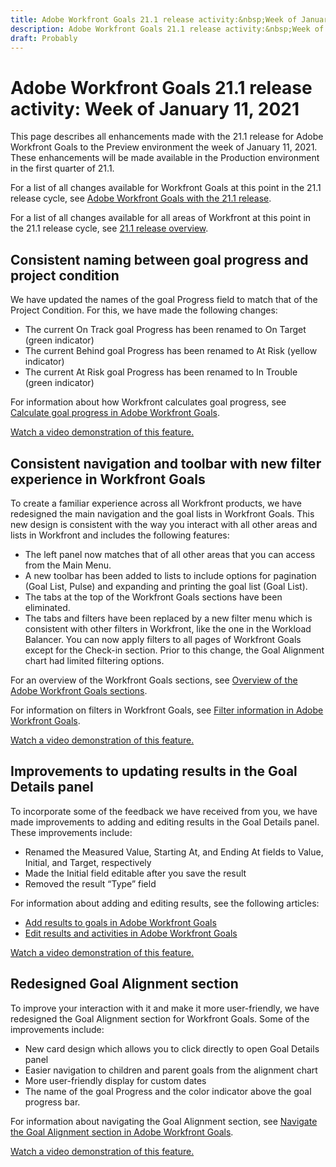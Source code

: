 ```yaml
---
title: Adobe Workfront Goals 21.1 release activity:&nbsp;Week of January 11, 2021
description: Adobe Workfront Goals 21.1 release activity:&nbsp;Week of January 11, 2021
draft: Probably
---
```

# Adobe Workfront Goals 21.1 release activity:&nbsp;Week of January 11, 2021

This page describes all enhancements made with the 21.1 release for Adobe Workfront Goals to the Preview environment the week of January 11, 2021. These enhancements will be made available in the Production environment in the first quarter of 21.1.

For a list of all changes available for Workfront Goals at this point in the 21.1 release cycle, see [Adobe Workfront Goals with the 21.1 release](../../../../product-announcements/product-releases/goals-release-activity/goals-release-21-1.md).

For a list of all changes available for all areas of Workfront at this point in the 21.1 release cycle, see [21.1 release overview](../../../../product-announcements/product-releases/21.1-release-activity/21-1-release-overview.md).

## Consistent naming between goal progress and project condition

We have updated the names of the goal Progress field to match that of the Project Condition. For this, we have made the following changes:

* The current On Track goal Progress has been renamed to On Target (green indicator)
* The current Behind goal Progress has been renamed to At Risk (yellow indicator)
* The current At Risk goal Progress has been renamed to In Trouble (green indicator)

For information about how Workfront calculates goal progress, see [Calculate goal progress in Adobe Workfront Goals](../../../../workfront-goals/goal-management/calculate-goal-progress.md).

<!--WRITER
<iframe class="vimeo-player_0" src="assets/500529208?" frameborder="0" allowfullscreen="1" width="560px" height="315px"></iframe>
-->

[Watch a video demonstration of this feature.](https://vimeo.com/500529208/7cbd6e5435)

## Consistent navigation and toolbar with new filter experience in Workfront Goals

To create a familiar experience across all Workfront products, we have redesigned the main navigation and the goal lists in Workfront Goals. This new design is consistent with the way you interact with all other areas and lists in Workfront and includes the following features:

* The left panel now matches that of all other areas that you can access from the Main Menu.
* A new toolbar has been added to lists to include options for pagination (Goal List, Pulse) and expanding and printing the goal list (Goal List).
* The tabs at the top of the Workfront Goals sections have been eliminated.
* The tabs and filters have been replaced by a new filter menu which is consistent with other filters in Workfront, like the one in the Workload Balancer. You can now apply filters to all pages of Workfront Goals except for the Check-in section. Prior to this change, the Goal Alignment chart had limited filtering options.

For an overview of the Workfront Goals sections, see [Overview of the Adobe Workfront Goals sections](../../../../workfront-goals/goal-review-and-workfront-goals-sections/overview-of-wf-goals-sections.md).

For information on filters in Workfront Goals, see [Filter information in Adobe Workfront Goals](../../../../workfront-goals/goal-management/filter-information-wf-goals.md).

<!--WRITER
<iframe class="vimeo-player_0" src="assets/500513083?" frameborder="0" allowfullscreen="1" width="560px" height="315px"></iframe>
-->

[Watch a video demonstration of this feature.](https://vimeo.com/500513083/8bdeda1257)

## Improvements to updating results in the Goal Details panel

To incorporate some of the feedback we have received from you, we have made improvements to adding and editing results in the Goal Details panel. These improvements include:

* Renamed the Measured Value, Starting At, and Ending At fields to Value, Initial, and Target, respectively
* Made the Initial field editable after you save the result
* Removed the result “Type” field

For information about adding and editing results, see the following articles:

* [Add results to goals in Adobe Workfront Goals](../../../../workfront-goals/results-and-activities/add-results-to-goals.md) 
* [Edit results and activities in Adobe Workfront Goals](../../../../workfront-goals/results-and-activities/edit-results-and-activities.md)

<!--WRITER
<iframe class="vimeo-player_0" src="assets/500527458?" frameborder="0" allowfullscreen="1" width="560px" height="315px"></iframe>
-->

[Watch a video demonstration of this feature.](https://vimeo.com/500527458/c5805ad86d)

## Redesigned Goal Alignment section

To improve your interaction with it and make it more user-friendly, we have redesigned the Goal Alignment section for Workfront Goals. Some of the improvements include:

* New card design which allows you to click directly to open Goal Details panel
* Easier navigation to children and parent goals from the alignment chart
* More user-friendly display for custom dates
* The name of the goal Progress and the color indicator above the goal progress bar.

For information about navigating the Goal Alignment section, see [Navigate the Goal Alignment section in Adobe Workfront Goals](../../../../workfront-goals/goal-alignment/navigate-goal-alignment-chart.md).

<!--WRITER
<iframe class="vimeo-player_0" src="assets/500518626?" frameborder="0" allowfullscreen="1" width="560px" height="315px"></iframe>
-->

[Watch a video demonstration of this feature.](https://vimeo.com/500518626/5adb573096) 
